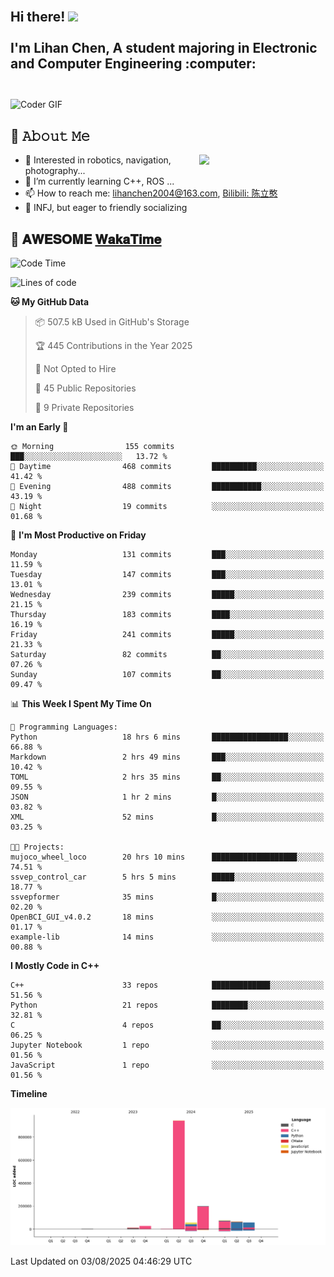 <h2 align="left">
 <abc>
  <br>Hi there! <img src="https://user-images.githubusercontent.com/42378118/110234147-e3259600-7f4e-11eb-95be-0c4047144dea.gif" width="30"><br>
  <br> I'm Lihan Chen, A student majoring in Electronic and Computer Engineering :computer:<br>
  <br>
 </abc>
</h2>

<img align="center" src="https://media.giphy.com/media/SWoSkN6DxTszqIKEqv/giphy.gif" alt="Coder GIF" width="500">

## :book: 𝙰𝚋𝚘𝚞𝚝 𝙼𝚎

<img align="right" width="40%" src="https://github-readme-stats.vercel.app/api?username=LihanChen2004&show_icons=true&icon_color=CE1D2D&text_color=718096&bg_color=ffffff&hide_title=true" />

- 🌟 Interested in robotics, navigation, photography...
- 🌱 I’m currently learning C++, ROS ... 
- 📫 How to reach me: lihanchen2004@163.com, [Bilibili: 陈立憨](https://space.bilibili.com/170786212)
- 👯 INFJ, but eager to friendly socializing

## 📜 𝐀𝐖𝐄𝐒𝐎𝐌𝐄 [𝐖𝐚𝐤𝐚𝐓𝐢𝐦𝐞](https://github.com/anmol098/waka-readme-stats)

<!--START_SECTION:waka-->
![Code Time](http://img.shields.io/badge/Code%20Time-1%2C313%20hrs%2040%20mins-blue)

![Lines of code](https://img.shields.io/badge/From%20Hello%20World%20I%27ve%20Written-1.4%20million%20lines%20of%20code-blue)

**🐱 My GitHub Data** 

> 📦 507.5 kB Used in GitHub's Storage 
 > 
> 🏆 445 Contributions in the Year 2025
 > 
> 🚫 Not Opted to Hire
 > 
> 📜 45 Public Repositories 
 > 
> 🔑 9 Private Repositories 
 > 
**I'm an Early 🐤** 

```text
🌞 Morning                155 commits         ███░░░░░░░░░░░░░░░░░░░░░░   13.72 % 
🌆 Daytime                468 commits         ██████████░░░░░░░░░░░░░░░   41.42 % 
🌃 Evening                488 commits         ███████████░░░░░░░░░░░░░░   43.19 % 
🌙 Night                  19 commits          ░░░░░░░░░░░░░░░░░░░░░░░░░   01.68 % 
```
📅 **I'm Most Productive on Friday** 

```text
Monday                   131 commits         ███░░░░░░░░░░░░░░░░░░░░░░   11.59 % 
Tuesday                  147 commits         ███░░░░░░░░░░░░░░░░░░░░░░   13.01 % 
Wednesday                239 commits         █████░░░░░░░░░░░░░░░░░░░░   21.15 % 
Thursday                 183 commits         ████░░░░░░░░░░░░░░░░░░░░░   16.19 % 
Friday                   241 commits         █████░░░░░░░░░░░░░░░░░░░░   21.33 % 
Saturday                 82 commits          ██░░░░░░░░░░░░░░░░░░░░░░░   07.26 % 
Sunday                   107 commits         ██░░░░░░░░░░░░░░░░░░░░░░░   09.47 % 
```


📊 **This Week I Spent My Time On** 

```text
💬 Programming Languages: 
Python                   18 hrs 6 mins       █████████████████░░░░░░░░   66.88 % 
Markdown                 2 hrs 49 mins       ███░░░░░░░░░░░░░░░░░░░░░░   10.42 % 
TOML                     2 hrs 35 mins       ██░░░░░░░░░░░░░░░░░░░░░░░   09.55 % 
JSON                     1 hr 2 mins         █░░░░░░░░░░░░░░░░░░░░░░░░   03.82 % 
XML                      52 mins             █░░░░░░░░░░░░░░░░░░░░░░░░   03.25 % 

🐱‍💻 Projects: 
mujoco_wheel_loco        20 hrs 10 mins      ███████████████████░░░░░░   74.51 % 
ssvep_control_car        5 hrs 5 mins        █████░░░░░░░░░░░░░░░░░░░░   18.77 % 
ssvepformer              35 mins             █░░░░░░░░░░░░░░░░░░░░░░░░   02.20 % 
OpenBCI_GUI_v4.0.2       18 mins             ░░░░░░░░░░░░░░░░░░░░░░░░░   01.17 % 
example-lib              14 mins             ░░░░░░░░░░░░░░░░░░░░░░░░░   00.88 % 
```

**I Mostly Code in C++** 

```text
C++                      33 repos            █████████████░░░░░░░░░░░░   51.56 % 
Python                   21 repos            ████████░░░░░░░░░░░░░░░░░   32.81 % 
C                        4 repos             ██░░░░░░░░░░░░░░░░░░░░░░░   06.25 % 
Jupyter Notebook         1 repo              ░░░░░░░░░░░░░░░░░░░░░░░░░   01.56 % 
JavaScript               1 repo              ░░░░░░░░░░░░░░░░░░░░░░░░░   01.56 % 
```



**Timeline**

![Lines of Code chart](https://raw.githubusercontent.com/LihanChen2004/LihanChen2004/main/assets/bar_graph.png)


 Last Updated on 03/08/2025 04:46:29 UTC
<!--END_SECTION:waka-->

<!--
**LihanChen2004/LihanChen2004** is a ✨ _special_ ✨ repository because its `README.md` (this file) appears on your GitHub profile.

Here are some ideas to get you started:

- 🔭 I’m currently working on ...
- 🌱 I’m currently learning ...
- 👯 I’m looking to collaborate on ...
- 🤔 I’m looking for help with ...
- 💬 Ask me about ...
- 📫 How to reach me: ...
- 😄 Pronouns: ...
- ⚡ Fun fact: ...
-->
